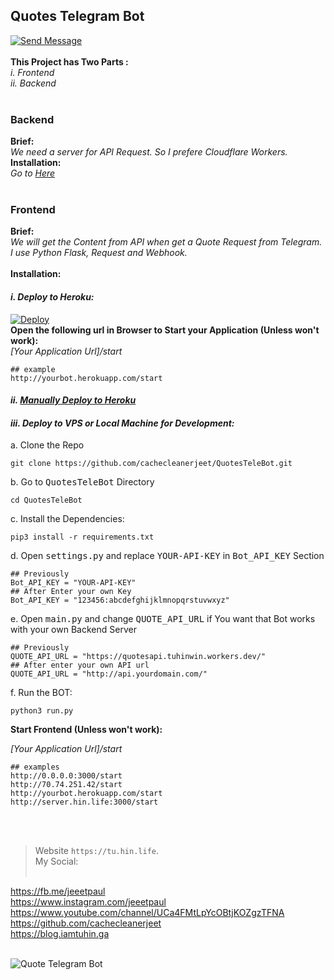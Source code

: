 ## Quotes Telegram Bot <br>

 [![Send Message](https://firebasestorage.googleapis.com/v0/b/webtuhin.appspot.com/o/githubstatic%2Fbutton.png?alt=media&token=844f23bf-e6c9-48c6-84c6-8c50a7e922a2)](https://t.me/QuotesTeleBot) <br><br>
**This Project has Two Parts :**<br>
*i. Frontend*<br>
*ii. Backend* <br><br>
###  Backend
**Brief:**<br>
*We need a server for API  Request. So I prefere Cloudflare Workers.*<br>
**Installation:**<br>
*Go to [Here](https://github.com/cachecleanerjeet/QuotesTeleBot/tree/backend "Here")*<br><br>

### Frontend<br>
**Brief:**<br>
*We will get the Content from API when get a Quote Request from Telegram. I use Python Flask,  Request and Webhook.*<br><br>
**Installation:**
#### *i. Deploy to Heroku:*<br>
[![Deploy](https://www.herokucdn.com/deploy/button.svg)](https://heroku.com/deploy?template=https://github.com/cachecleanerjeet/QuotesTeleBot/tree/heroku)<br>
**Open the following url in Browser to Start your Application (Unless won't work):**<br>
*[Your Application Url]/start*<br>
   
    ## example
    http://yourbot.herokuapp.com/start
    
#### *ii. [Manually Deploy to Heroku](https://github.com/cachecleanerjeet/QuotesTeleBot/tree/heroku "Manually Deploy to Heroku")*<br>
#### *iii. Deploy to VPS or Local Machine for Development:*<br>
a. Clone the Repo<br>

    git clone https://github.com/cachecleanerjeet/QuotesTeleBot.git

b. Go to <tt>QuotesTeleBot</tt> Directory<br>

    cd QuotesTeleBot

c. Install the Dependencies:<br>

    pip3 install -r requirements.txt

d. Open <tt>settings.py</tt> and replace <tt>YOUR-API-KEY</tt> in <tt>Bot_API_KEY</tt> Section<br>
    
    ## Previously
    Bot_API_KEY = "YOUR-API-KEY"
    ## After Enter your own Key
    Bot_API_KEY = "123456:abcdefghijklmnopqrstuvwxyz"

e. Open <tt>main.py</tt> and change <tt>QUOTE_API_URL</tt> if You want that Bot works with your own Backend Server<br>

    ## Previously
    QUOTE_API_URL = "https://quotesapi.tuhinwin.workers.dev/"
    ## After enter your own API url
    QUOTE_API_URL = "http://api.yourdomain.com/"

f. Run the BOT:<br>

    python3 run.py 

**Start Frontend (Unless won't work):**<br>

*[Your Application Url]/start*

    ## examples
    http://0.0.0.0:3000/start
    http://70.74.251.42/start
    http://yourbot.herokuapp.com/start
    http://server.hin.life:3000/start
    
<br><br>

>Website `https://tu.hin.life`.<br>
>My Social:<br><br>

https://fb.me/jeeetpaul<br>
https://www.instagram.com/jeeetpaul<br>
https://www.youtube.com/channel/UCa4FMtLpYcOBtjKOZgzTFNA<br>
https://github.com/cachecleanerjeet<br>
https://blog.iamtuhin.ga<br><br>

![Quote Telegram Bot](https://firebasestorage.googleapis.com/v0/b/webtuhin.appspot.com/o/githubstatic%2Fqtbotcirhq.png?alt=media&token=033bcdd7-4fde-4337-a76f-89f18ee4d53d)
